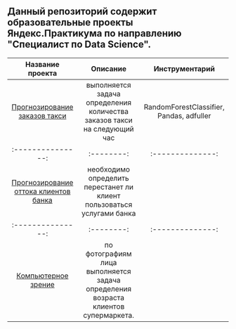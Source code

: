 ## Данный репозиторий содержит образовательные проекты Яндекс.Практикума по направлению "Специалист по Data Science".
| Название проекта | Описание | Инструментарий |
| :---------------: | :--------: | :--------------: |
| [Прогнозирование заказов такси](https://github.com/UrmatDzhunkeev/yandex_practicum/tree/master/time_series) | выполняется задача определения количества заказов такси на следующий час | RandomForestClassifier, Pandas, adfuller |
| :---------------: | :--------: | :--------------: |
| [Прогнозирование оттока клиентов банка](https://github.com/UrmatDzhunkeev/yandex_practicum/tree/master/bank_customer_churn) | необходимо определить перестанет ли клиент пользоваться услугами банка |  |
| :---------------: | :--------: | :--------------: |
| [Компьютерное зрение](https://github.com/UrmatDzhunkeev/yandex_practicum/tree/master/face_recognition) | по фотографиям лица выполняется задача определения возраста клиентов супермаркета. |  |
